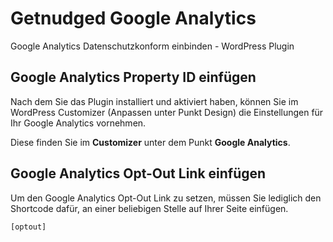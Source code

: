# Getnudged Google Analytics
Google Analytics Datenschutzkonform einbinden - WordPress Plugin

## Google Analytics Property ID einfügen

Nach dem Sie das Plugin installiert und aktiviert haben, können Sie im WordPress Customizer (Anpassen unter Punkt Design) die Einstellungen für Ihr Google Analytics vornehmen.

Diese finden Sie im **Customizer** unter dem Punkt **Google Analytics**.

## Google Analytics Opt-Out Link einfügen

Um den Google Analytics Opt-Out Link zu setzen, müssen Sie lediglich den Shortcode dafür, an einer beliebigen Stelle auf Ihrer Seite einfügen.

```
[optout]
```
